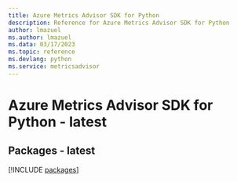 ```yaml
---
title: Azure Metrics Advisor SDK for Python
description: Reference for Azure Metrics Advisor SDK for Python
author: lmazuel
ms.author: lmazuel
ms.data: 03/17/2023
ms.topic: reference
ms.devlang: python
ms.service: metricsadvisor
---
```

# Azure Metrics Advisor SDK for Python - latest
## Packages - latest
[!INCLUDE [packages](metrics-advisor-index.md)]